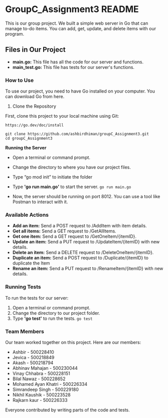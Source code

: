 # GroupC_Assignment3 README

This is our group project. We built a simple web server in Go that can manage to-do items. You can add, get, update, and delete items with our program.

## Files in Our Project
- **main.go:** This file has all the code for our server and functions.
- **main_test.go:** This file has tests for our server's functions.

### How to Use
To use our project, you need to have Go installed on your computer. You can download Go from here.

1. Clone the Repository

First, clone this project to your local machine using Git:

```
https://go.dev/doc/install
```


```
git clone https://github.com/ashbirdhiman/groupC_Assignment3.git
cd groupC_Assignment3
```

**Running the Server**
- Open a terminal or command prompt.
- Change the directory to where you have our project files.
- Type “go mod init” to initiate the folder
- Type **'go run main.go'** to start the server.
```go run main.go```

- Now, the server should be running on port 8012. You can use a tool like Postman to interact with it.

### Available Actions
- **Add an item:** Send a POST request to /AddItem with item details.
- **Get all items:** Send a GET request to /GetAllItems.
- **Get one item:** Send a GET request to /GetOneItem/{itemID}.
- **Update an item:** Send a PUT request to /UpdateItem/{itemID} with new details.
- **Delete an item:** Send a DELETE request to /DeleteOneItem/{itemID}.
- **Duplicate an item:** Send a POST request to /Duplicate/{itemID} to duplicate the Item
- **Rename an item:** Send a PUT request to /RenameItem/{itemID} with new details.

### Running Tests
To run the tests for our server:

1. Open a terminal or command prompt.
2. Change the directory to our project folder.
3. Type **'go test'** to run the tests.
```go test```
### Team Members
Our team worked together on this project. Here are our members:

- Ashbir - 500228410
- Jevica - 500218849
- Akash - 500218794
- Abhinav Mahajan - 500230044
- Vinay Chhabra - 500228151
- Bilal Nawaz -  500228652
- Mohamed Ayan Khatri - 500226334
- Simrandeep Singh - 500229180
- Nikhil Kaushik - 500223528
- Rajkarn kaur - 500226333


Everyone contributed by writing parts of the code and tests.
